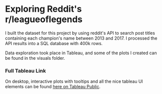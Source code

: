 # Exploring Reddit's r/leagueoflegends 

I built the dataset for this project by using reddit's API to search post titles containing each champion's name between 2013 and 2017. I processed the API results into a SQL database with 400k rows.

Data exploration took place in Tableau, and some of the plots I created can be found in the visuals folder. 

### Full Tableau Link

On desktop, interactive plots with tooltips and all the nice tableau UI elements can be found [here on Tableau Public](https://public.tableau.com/profile/jay1053#!/vizhome/rleagueoflegendsChampionsandKarmaTrends/datastory). 
